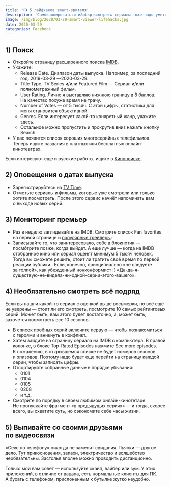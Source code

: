```yaml
---
title: '📺 5 лайфхаков smart-зрителя'
description: 'Самоизолироваться и&nbsp;смотреть сериалы тоже надо уметь. Делюсь своим опытом.'
image: /img/blog/2020/03-29-smart-viewer-lifehacks.jpg
date: 2020-03-29
categories: Facebook
---
```


<h2>1) Поиск</h2>
<ul>
  <li>Откройте страницу расширенного поиска <a href="https://www.imdb.com/search/title/" target="_blank" rel="noopener noreferrer">IMDB</a>.</li>
  <li>Укажите:
    <ul>
      <li>Release Date. Диапазон даты выпуска. Например, за&nbsp;последний год: <span class="nobr">2019-03-29 —</span><span class="nobr">2020-03-29.</span></li>
      <li>Title Type. TV&nbsp;Series и/или Featured Film&nbsp;— Сериал и/или полнометражный фильм.</li>
      <li>User Rating. Лично я&nbsp;выставляю нижнюю границу в&nbsp;8&nbsp;баллов. На&nbsp;качество похуже время не&nbsp;трачу.</li>
      <li>Number of&nbsp;Votes&nbsp;— от&nbsp;5&nbsp;тысяч. С&nbsp;этой цифры, статистика для меня становится объективной.</li>
      <li>Genres. Если интересует какой-то конкретный жанр, укажите здесь.</li>
      <li>Остальное можно пропустить и&nbsp;прокрутив вниз нажать кнопку Search.</li>
    </ul>
  </li>
  <li>У&nbsp;вас появится список хороших многосерийных телефильмов. Теперь ищите названия в&nbsp;платных или бесплатных онлайн-кинотеатрах.</li>
</ul>
<p>Если интересуют еще и&nbsp;русские работы, ищите в&nbsp;<a href="https://www.kinopoisk.ru/s/" target="_blank" rel="noopener noreferrer">Кинопоиске</a>.</p>

<h2>2) Оповещения о&nbsp;датах выпуска</h2>
<ul>
  <li>Зарегистрируйтесь на&nbsp;<a href="https://www.tvtime.com/" target="_blank" rel="noopener noreferrer">TV&nbsp;Time</a>.</li>
  <li>Отметьте сериалы и&nbsp;фильмы, которые уже смотрели или&nbsp;только хотите посмотреть. После этого&nbsp;сервис начнёт напоминать вам о&nbsp;выходе новых серий.</li>
</ul>

<h2>3) Мониторинг премьер</h2>
<ul>
  <li>Раз в&nbsp;неделю заглядывайте на&nbsp;IMDB. Смотрите список Fan favorites на&nbsp;первой странице и&nbsp;<a href="https://www.imdb.com/trailers/" target="_blank" rel="noopener noreferrer">популярные трейлеры</a>:</li>
  <li>Записывайте&nbsp;то, что заинтересовало, себе в&nbsp;блокнотик&nbsp;— посмóтрите позже, когда выйдет. А&nbsp;еще лучше&nbsp;— когда на&nbsp;IMDB отобранное кино или сериал оценят минимум 5&nbsp;тысяч человек. Тогда&nbsp;вы&nbsp;сможете решить, стоит&nbsp;ли тратить своё время по&nbsp;первой реакции публики.. Если, конечно, принципиально «не&nbsp;следуете за&nbsp;толпой», как убежденный нонконформист :) «Да-да-я-существую-не-видела-ни-одной-серии-этого-вашего».</li>
</ul>

<h2>4) Необязательно смотреть всё подряд</h2>
<p>Если вы&nbsp;нашли какой-то сериал с&nbsp;оценкой выше восьмерки, но&nbsp;всё ещё не&nbsp;уверены&nbsp;— стоит&nbsp;ли его смотреть, посмотрите 10&nbsp;самых рейтинговых серий. Может быть, вам этого будет достаточно, а, может быть, захочется посмотреть все 10&nbsp;сезонов.</p>
<ul>
  <li>В&nbsp;список пробных серий включите первую&nbsp;— чтобы познакомиться с&nbsp;героями и&nbsp;вникнуть в&nbsp;конфликт.</li>
  <li>Затем зайдите на&nbsp;страницу сериала на&nbsp;IMDB с&nbsp;компьютера. В&nbsp;правой колонке, в&nbsp;блоке Top-Rated Episodes нажмите See more episodes. К&nbsp;сожалению, в&nbsp;открывшемся списке не&nbsp;будет номеров сезонов и&nbsp;эпизодов. Поэтому надо будет еще перейти на&nbsp;страницу каждой серии, чтобы записать цифры.</li>
  <li>Отсортируйте собранные данные в&nbsp;порядке убывания:
    <ul class="list is-unstyled">
      <li>0101</li>
      <li>0104</li>
      <li>0105</li>
      <li>0208</li>
      <li>и&nbsp;т.д.</li>
    </ul>
  </li>
  <li>Смотрите по&nbsp;порядку в&nbsp;своем любимом онлайн-кинотетаре. Не&nbsp;пропускайте фрагмент «в&nbsp;предыдущих сериях»&nbsp;— и&nbsp;тогда, скорее всего, вы&nbsp;схватите суть, но&nbsp;сэкономите себе часы жизни.</li>
</ul>

<h2>5) Выпивайте со&nbsp;своими друзьями по&nbsp;видеосвязи</h2>
<p>«Секс по&nbsp;телефону» никогда не&nbsp;заменит свидания. Пьянки&nbsp;— другое дело. Тут прикосновения, запахи, электричество и&nbsp;волшебство необязательны. Застолья вполне можно проводить дистанционно.</p>
<p>Только мой вам совет&nbsp;— используйте скайп, вайбер или зум. У&nbsp;этих приложений, в&nbsp;отличие от&nbsp;вацапа, есть нормальные клиенты для ПК. А&nbsp;бухать с&nbsp;телефоном, прислоненным к&nbsp;бутылке жутко неудобно.</p>
